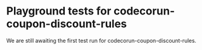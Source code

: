 # Playground tests for codecorun-coupon-discount-rules
We are still awaiting the first test run for codecorun-coupon-discount-rules.
